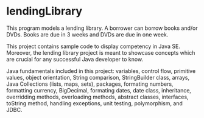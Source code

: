# lendingLibrary
This program models a lending library.  A borrower can borrow books and/or DVDs.  Books are due in 3 weeks and DVDs are due in one week.  

This project contains sample code to display competency in Java SE. Moreover, the lending library project is meant to showcase concepts which are crucial for any successful Java developer to know.  

Java fundamentals included in this project: variables, control flow, primitive values, object orientation, String comparison, StringBuilder class, arrays, Java Collections (lists, maps, sets), packages, formating numbers, formatting currency, BigDecimal, formating dates, date class, inheritance, overridding methods, overloading methods, abstract classes, interfaces, toString method, handling exceptions, unit testing, polymorphism, and JDBC. 
